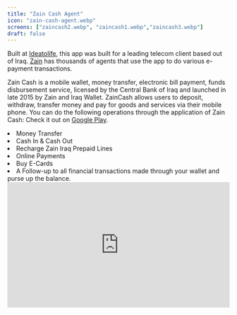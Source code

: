 ```yaml
---
title: "Zain Cash Agent"
icon: "zain-cash-agent.webp"
screens: ["zaincash2.webp", "zaincash1.webp","zaincash3.webp"]
draft: false
---
```


Built at [Ideatolife](https://ideatolife.me), this app was built for a leading telecom client based out of
Iraq. [Zain](https://www.zaincash.iq/en/) has thousands of agents that use the app to do various e-payment transactions.

Zain Cash is a mobile wallet, money transfer, electronic bill payment, funds disbursement service, licensed by the Central Bank of Iraq and launched in late 2015 by Zain and Iraq Wallet. ZainCash allows users to deposit, withdraw, transfer money and pay for goods and services via their mobile phone. You can do the following operations through the application of Zain Cash:
Check it out on [Google Play](https://play.google.com/store/apps/details?id=com.ideatolife.zaincash).
<lu>
<li>Money Transfer</li>
<li>Cash In & Cash Out</li>
<li>Recharge Zain Iraq Prepaid Lines</li>
<li>Online Payments</li>
<li>Buy E-Cards</li>
<li>A Follow-up to all financial transactions made through your wallet and purse up the balance.</li>
</lu>

<div style="position:relative;height:0;padding-bottom:56.25%"><iframe src="https://www.youtube.com/embed/3iJeev5puWU?ecver=2" style="position:absolute;width:100%;height:100%;left:0" width="640" height="360" frameborder="0" allow="autoplay; encrypted-media" allowfullscreen></iframe></div>
</br>

